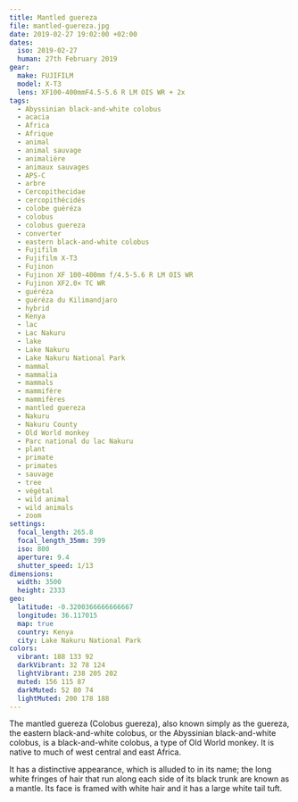 ```yaml
---
title: Mantled guereza
file: mantled-guereza.jpg
date: 2019-02-27 19:02:00 +02:00
dates:
  iso: 2019-02-27
  human: 27th February 2019
gear:
  make: FUJIFILM
  model: X-T3
  lens: XF100-400mmF4.5-5.6 R LM OIS WR + 2x
tags:
  - Abyssinian black-and-white colobus
  - acacia
  - Africa
  - Afrique
  - animal
  - animal sauvage
  - animalière
  - animaux sauvages
  - APS-C
  - arbre
  - Cercopithecidae
  - cercopithécidés
  - colobe guéréza
  - colobus
  - colobus guereza
  - converter
  - eastern black-and-white colobus
  - Fujifilm
  - Fujifilm X-T3
  - Fujinon
  - Fujinon XF 100-400mm f/4.5-5.6 R LM OIS WR
  - Fujinon XF2.0× TC WR
  - guéréza
  - guéréza du Kilimandjaro
  - hybrid
  - Kenya
  - lac
  - Lac Nakuru
  - lake
  - Lake Nakuru
  - Lake Nakuru National Park
  - mammal
  - mammalia
  - mammals
  - mammifère
  - mammifères
  - mantled guereza
  - Nakuru
  - Nakuru County
  - Old World monkey
  - Parc national du lac Nakuru
  - plant
  - primate
  - primates
  - sauvage
  - tree
  - végétal
  - wild animal
  - wild animals
  - zoom
settings:
  focal_length: 265.8
  focal_length_35mm: 399
  iso: 800
  aperture: 9.4
  shutter_speed: 1/13
dimensions:
  width: 3500
  height: 2333
geo:
  latitude: -0.3200366666666667
  longitude: 36.117015
  map: true
  country: Kenya
  city: Lake Nakuru National Park
colors:
  vibrant: 188 133 92
  darkVibrant: 32 78 124
  lightVibrant: 238 205 202
  muted: 156 115 87
  darkMuted: 52 80 74
  lightMuted: 200 178 188
---
```


The mantled guereza (Colobus guereza), also known simply as the guereza, the eastern black-and-white colobus, or the Abyssinian black-and-white colobus, is a black-and-white colobus, a type of Old World monkey. It is native to much of west central and east Africa.

It has a distinctive appearance, which is alluded to in its name; the long white fringes of hair that run along each side of its black trunk are known as a mantle. Its face is framed with white hair and it has a large white tail tuft.
